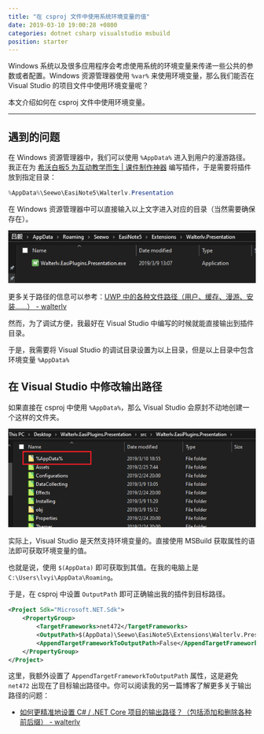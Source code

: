 ```yaml
---
title: "在 csproj 文件中使用系统环境变量的值"
date: 2019-03-10 19:00:28 +0800
categories: dotnet csharp visualstudio msbuild
position: starter
---
```


Windows 系统以及很多应用程序会考虑使用系统的环境变量来传递一些公共的参数或者配置。Windows 资源管理器使用 `%var%` 来使用环境变量，那么我们能否在 Visual Studio 的项目文件中使用环境变量呢？

本文介绍如何在 csproj 文件中使用环境变量。

---

<div id="toc"></div>

## 遇到的问题

在 Windows 资源管理器中，我们可以使用 `%AppData%` 进入到用户的漫游路径。我正在为 [希沃白板5 为互动教学而生 | 课件制作神器](http://easinote.seewo.com/) 编写插件，于是需要将插件放到指定目录：

```powershell
%AppData%\Seewo\EasiNote5\Walterlv.Presentation
```

在 Windows 资源管理器中可以直接输入以上文字进入对应的目录（当然需要确保存在）。

![插件目录](/static/posts/2019-03-10-18-51-38.png)

更多关于路径的信息可以参考：[UWP 中的各种文件路径（用户、缓存、漫游、安装……） - walterlv](/post/all-kinds-of-paths-in-uwp.html)

然而，为了调试方便，我最好在 Visual Studio 中编写的时候就能直接输出到插件目录。

于是，我需要将 Visual Studio 的调试目录设置为以上目录，但是以上目录中包含环境变量 `%AppData%`

## 在 Visual Studio 中修改输出路径

如果直接在 csproj 中使用 `%AppData%`，那么 Visual Studio 会原封不动地创建一个这样的文件夹。

![一个诡异的文件夹](/static/posts/2019-03-10-18-57-40.png)

实际上，Visual Studio 是天然支持环境变量的。直接使用 MSBuild 获取属性的语法即可获取环境变量的值。

也就是说，使用 `$(AppData)` 即可获取到其值。在我的电脑上是 `C:\Users\lvyi\AppData\Roaming`。

于是，在 csproj 中设置 `OutputPath` 即可正确输出我的插件到目标路径。

```xml
<Project Sdk="Microsoft.NET.Sdk">
    <PropertyGroup>
        <TargetFrameworks>net472</TargetFrameworks>
        <OutputPath>$(AppData)\Seewo\EasiNote5\Extensions\Walterlv.Presentation</OutputPath>
        <AppendTargetFrameworkToOutputPath>False</AppendTargetFrameworkToOutputPath>
    </PropertyGroup>
</Project>
```

这里，我额外设置了 `AppendTargetFrameworkToOutputPath` 属性，这是避免 `net472` 出现在了目标输出路径中。你可以阅读我的另一篇博客了解更多关于输出路径的问题：

- [如何更精准地设置 C# / .NET Core 项目的输出路径？（包括添加和删除各种前后缀） - walterlv](/post/the-properties-that-affetcs-project-output-path.html)
